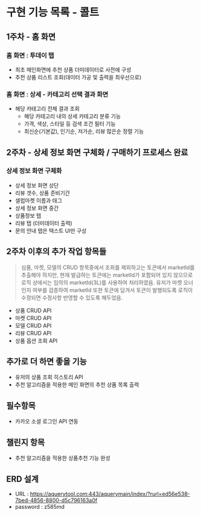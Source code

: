 # 구현 기능 목록 - 콜트


## 1주차 - 홈 화면


### 홈 화면 : 투데이 탭
- 최초 메인화면에 추천 상품 더미데이터로 사전에 구성
- 추천 상품 리스트 조회(데이터 가공 및 출력을 최우선으로)    


### 홈 화면 : 상세 - 카테고리 선택 결과 화면
- 해당 카테고리 전체 결과 조회
    - 해당 카테고리 내의 상세 카테고리 분류 기능
    - 가격, 색상, 스타일 등 검색 조건 필터 기능
    - 최신순(기본값), 인기순, 저가순, 리뷰 많은순 정렬 기능


## 2주차 - 상세 정보 화면 구체화 / 구매하기 프로세스 완료


### 상세 정보 화면 구체화
- 상세 정보 화면 상단
- 리뷰 갯수, 상품 준비기간
- 셀럽마켓 이름과 태그
- 상세 정보 화면 중간
- 상품정보 탭
- 리뷰 탭 (더미데이터 출력)
- 문의 안내 탭은 텍스트 UI만 구성

## 2주차 이후의 추가 작업 항목들
>삼품, 마켓, 모델의 CRUD 항목중에서 조회를 제외하고는 토큰에서 marketId를 추출해야 하지만, 현재 발급하는 토큰에는 marketId가 포함되어 있지 않으므로
>로직 상에서는 임의의 marketId(3L)를 사용하여 처리하였음. 유저가 마켓 오너인지 여부를 검증하여 marketId 또한 토큰에 담겨서 
>토큰이 발행되도록 로직이 수정되면 수정사항 반영할 수 있도록 해두었음.
- 상품 CRUD API
- 마켓 CRUD API
- 모델 CRUD API
- 리뷰 CRUD API
- 상품 옵션 조회 API

## 추가로 더 하면 좋을 기능
- 유저의 상품 조회 히스토리 API
- 추천 알고리즘을 적용한 메인 화면의 추천 상품 목록 출력

## 필수항목
- 카카오 소셜 로그인 API 연동


## 챌린지 항목
- 추천 알고리즘을 적용한 상품추천 기능 완성

## ERD 설계
- URL : https://aquerytool.com:443/aquerymain/index/?rurl=ed56e538-7bed-4856-8800-d5c796163a0f
- password : z585md